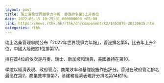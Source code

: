```yaml
---
layout: post
title: 瑞士洛桑世界競爭力年報　香港排名第5上升兩位
date: 2022-06-15 10:25:01.000000000 +08:00
link: https://news.rthk.hk/rthk/ch/component/k2/1653079-20220615.htm
categories: rthk
---
```


瑞士洛桑管理學院公布「2022年世界競爭力年報」，香港排名第5，比去年上升2位，中國大陸微跌1位排第17。

排在首4位的依次是丹麥、瑞士、新加坡和瑞典，美國維持在第10。

學院以經濟表現、政府管治、商業效率和基礎設施作出評分。香港在政府管治排名最高在第2，商業效率排第7，基建和經濟表現評分排名第14和15。
